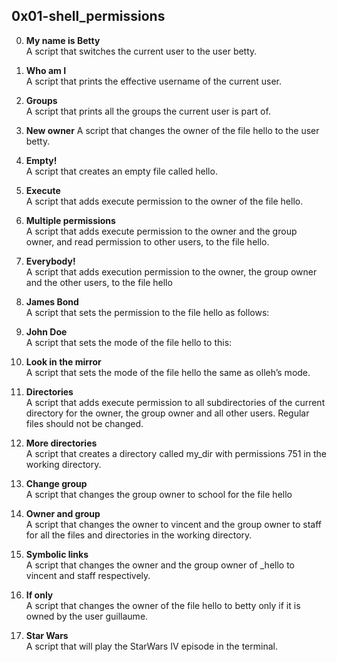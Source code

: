 ## 0x01-shell_permissions

0. **My name is Betty** <br>A script that switches the current user to the user betty.
  
1. **Who am I** <br>A script that prints the effective username of the current user.
  
2. **Groups** <br>A script that prints all the groups the current user is part of.
  
3. **New owner**
A script that changes the owner of the file hello to the user betty.
  
4. **Empty!** <br>A script that creates an empty file called hello.
  
5. **Execute** <br>A script that adds execute permission to the owner of the file hello.
  
6. **Multiple permissions** <br>A script that adds execute permission to the owner and the group owner, and read permission to other users, to the file hello.

7. **Everybody!** <br>A script that adds execution permission to the owner, the group owner and the other users, to the file hello
  
8. **James Bond** <br>A script that sets the permission to the file hello as follows:
  
9. **John Doe** <br>A script that sets the mode of the file hello to this:
  
10. **Look in the mirror** <br>A script that sets the mode of the file hello the same as olleh’s mode.

11. **Directories** <br>A script that adds execute permission to all subdirectories of the current directory for the owner, the group owner and all other users. Regular files should not be changed.
  
12. **More directories** <br>A script that creates a directory called my_dir with permissions 751 in the working directory.
  
13. **Change group** <br>A script that changes the group owner to school for the file hello
  
14. **Owner and group** <br>A script that changes the owner to vincent and the group owner to staff for all the files and directories in the working directory.

15. **Symbolic links** <br>A script that changes the owner and the group owner of _hello to vincent and staff respectively.
  
16. **If only** <br>A script that changes the owner of the file hello to betty only if it is owned by the user guillaume.
  
17. **Star Wars** <br>A script that will play the StarWars IV episode in the terminal.
